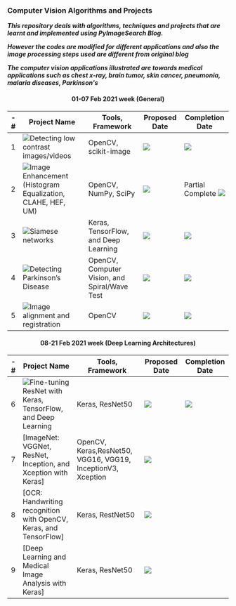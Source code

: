 ### Computer Vision Algorithms and Projects

***This repository deals with algorithms, techniques and projects that are learnt and implemented using PyImageSearch Blog.***

***However the codes are modified for different applications and also the image processing steps used are different from original blog***

***The computer vision applications illustrated are towards medical applications such as chest x-ray, brain tumor, skin cancer, pneumonia, malaria diseases, Parkinson's***

<h4 align='center'> 01-07 Feb 2021 week (General) </h4>

-# | Project Name  | Tools, Framework | Proposed Date | Completion Date
| ------------- | ------------- | ------------- | -------------- | ------------- | 
| 1 | ![Detecting low contrast images/videos](https://github.com/worklifesg/Computer-Vision-Algorithms-and-Projects/tree/main/1-Detecting%20Low%20Contrast%20Images) | OpenCV, scikit-image | ![](https://img.shields.io/badge/2021-02/Feb-green)  | ![](https://img.shields.io/badge/2021-02/Feb-orange)|
| 2 | ![Image Enhancement (Histogram Equalization, CLAHE, HEF, UM)](https://github.com/worklifesg/Computer-Vision-Algorithms-and-Projects/tree/main/2-Image%20Enhancement%20using%20Histogram%20Equalization) | OpenCV, NumPy, SciPy | ![](https://img.shields.io/badge/2021-03/Feb-green)  | Partial Complete ![](https://img.shields.io/badge/2021-03/Feb-orange) |
| 3 | ![Siamese networks](https://github.com/worklifesg/Computer-Vision-Algorithms-and-Projects/tree/main/3-Siamese%20Networks) | Keras, TensorFlow, and Deep Learning | ![](https://img.shields.io/badge/2021-04/05/Feb-green)  | ![](https://img.shields.io/badge/2021-05/Feb-orange) |
| 4 | ![Detecting Parkinson’s Disease](https://github.com/worklifesg/Computer-Vision-Algorithms-and-Projects/tree/main/4-Detecting%20Parkinson%20Disease) | OpenCV, Computer Vision, and Spiral/Wave Test | ![](https://img.shields.io/badge/2021-06/Feb-green)  | ![](https://img.shields.io/badge/2021-06/Feb-orange) |
| 5 | ![Image alignment and registration](https://github.com/worklifesg/Computer-Vision-Algorithms-and-Projects/tree/main/5-Image%20alignment%20and%20registration) | OpenCV | ![](https://img.shields.io/badge/2021-07/Feb-green)  | ![](https://img.shields.io/badge/2021-08/Feb-orange)  |

<h4 align='center'> 08-21 Feb 2021 week (Deep Learning Architectures)</h4>

-# | Project Name  | Tools, Framework | Proposed Date | Completion Date
| ------------- | ------------- | ------------- | -------------- | ------------- | 
| 6 | ![Fine-tuning ResNet with Keras, TensorFlow, and Deep Learning](https://github.com/worklifesg/Computer-Vision-Algorithms-and-Projects/tree/main/6-Fine-tuning%20ResNet%20with%20Keras%2C%20TensorFlow%2C%20and%20Deep%20Learning) | Keras, ResNet50  | ![](https://img.shields.io/badge/2021-08/09/Feb-green)  | ![](https://img.shields.io/badge/2021-09/Feb-orange)  |
| 7 | [ImageNet: VGGNet, ResNet, Inception, and Xception with Keras] | OpenCV, Keras,ResNet50, VGG16, VGG19, InceptionV3, Xception | ![](https://img.shields.io/badge/2021-15/16/Feb-green) |  |
| 8 | [OCR: Handwriting recognition with OpenCV, Keras, and TensorFlow] | Keras, RestNet50 | ![](https://img.shields.io/badge/2021-17/18/Feb-green)  |  |
| 9 | [Deep Learning and Medical Image Analysis with Keras] | Keras, ResNet50 | ![](https://img.shields.io/badge/2021-19/20/Feb-green)  |  |
